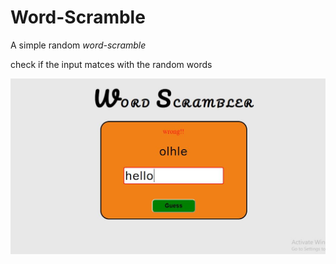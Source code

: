 # Word-Scramble

A simple random <i>word-scramble</i>

check if the input matces with the random words

<img src = 'https://github.com/manoharys/Word-Scramble/blob/master/screenshot.JPG'>

